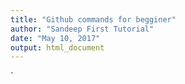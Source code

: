 ```yaml
---
title: "Github commands for begginer"
author: "Sandeep First Tutorial"
date: "May 10, 2017"
output: html_document
---
```


`
